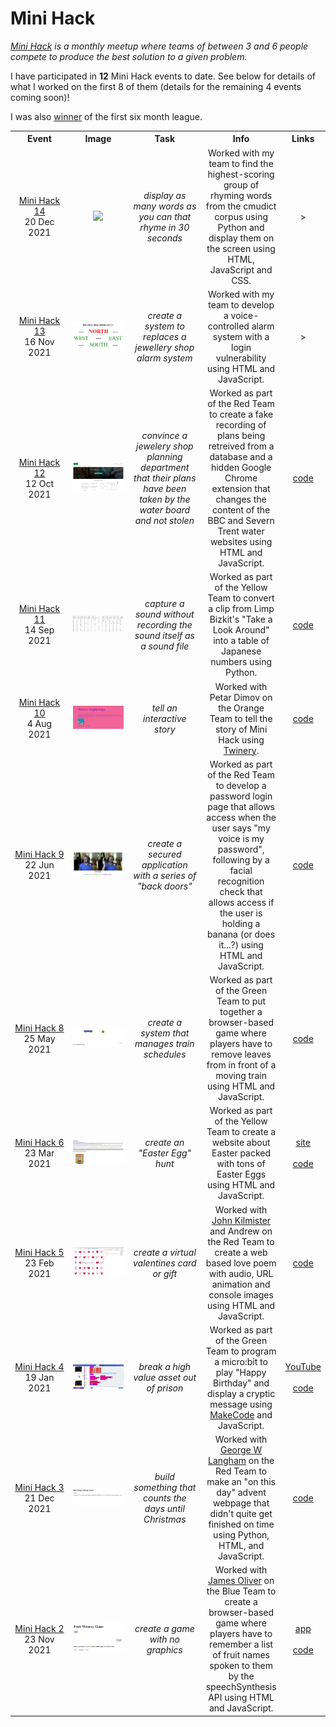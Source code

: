 # Mini Hack

<em><a href="https://github.com/OnlineMiniHack/minihack">Mini Hack</a> is a monthly meetup where teams of between 3 and 6 people compete to produce the best solution to a given problem.</em>

I have participated in <b>12</b> Mini Hack events to date. See below for details of what I worked on the first 8 of them (details for the remaining 4 events coming soon)!

I was also <a href="img/certificate.png">winner</a> of the first six month league.

<table style="width:100%; text-align:center; border:none; table-layout: fixed">
  <colgroup>
    <col style="max-width:15%">
    <col style="max-width:25%">
    <col style="max-width:15%">
    <col style="max-width:30%">
    <col style="max-width:5%">
  </colgroup>  
  <tbody>

  <tr>
    <th width="15%" style="width:33%; text-align:center">Event</th>
    <th width="25%" style="width:33%; text-align:center">Image</th>
    <th width="15%" style="width:33%; text-align:center">Task</th>
    <th width="30%" style="width:33%; text-align:center">Info</th>
    <th width="5%" style="width:33%; text-align:center">Links</th>
  </tr>

  <!-- Mini Hack 14 -->
  <tr>
    <td align="center" width="15%" style="width:33%; text-align:center"><a href="#">Mini Hack 14</a><br>20 Dec 2021</td>
    <td align="center" width="25%" style="width:33%; text-align:center"><a href="#"><img src="https://github.com/ljdyer/readme-img/blob/main/minihack14.png"></img></a></td>
    <td align="center" width="15%" style="width:33%; text-align:center"><em>display as many words as you can that rhyme in 30 seconds</em></td>
    <td align="center" width="30%" style="width:33%; text-align:center">Worked with my team to find the highest-scoring group of rhyming words from the cmudict corpus using Python and display them on the screen using HTML, JavaScript and CSS.</td>
    <td align="center" width="5%" style="width:33%; text-align:center">></td>
  </tr>

  <!-- Mini Hack 13 -->
  <tr>
    <td align="center" width="15%" style="width:33%; text-align:center"><a href="https://github.com/OnlineMiniHack/minihack/blob/master/hack13/hack13.md">Mini Hack 13</a><br>16 Nov 2021</td>
    <td align="center" width="25%" style="width:33%; text-align:center"><a href="#"><img src="img/minihack13.PNG"></img></a></td>
    <td align="center" width="15%" style="width:33%; text-align:center"><em>create a system to replaces a jewellery shop alarm system</em></td>
    <td align="center" width="30%" style="width:33%; text-align:center">Worked with my team to develop a voice-controlled alarm system with a login vulnerability using HTML and JavaScript.</td>
    <td align="center" width="5%" style="width:33%; text-align:center">></td>
  </tr>

  <!-- Mini Hack 12 -->
  <tr>
    <td align="center" width="15%" style="width:33%; text-align:center"><a href="https://github.com/OnlineMiniHack/minihack/blob/master/hack12/hack12.md">Mini Hack 12</a><br>12 Oct 2021</td>
    <td align="center" width="25%" style="width:33%; text-align:center"><a href="https://github.com/OnlineMiniHack/minihack/tree/master/hack12/red_team"><img src="img/minihack12.PNG"></img></a></td>
    <td align="center" width="15%" style="width:33%; text-align:center"><em>convince a jewelery shop planning department that their plans have been taken by the water board and not stolen</em></td>
    <td align="center" width="30%" style="width:33%; text-align:center">Worked as part of the Red Team to create a fake recording of plans being retreived from a database and a hidden Google Chrome extension that changes the content of the BBC and Severn Trent water websites using HTML and JavaScript.</td>
    <td align="center" width="5%" style="width:33%; text-align:center"><a href="https://github.com/OnlineMiniHack/minihack/tree/master/hack12/red_team">code</a></td>
  </tr>

  <!-- Mini Hack 11 -->
  <tr>
    <td align="center" width="15%" style="width:33%; text-align:center"><a href="https://github.com/OnlineMiniHack/minihack/blob/master/hack11/hack11.md">Mini Hack 11</a><br>14 Sep 2021</td>
    <td align="center" width="25%" style="width:33%; text-align:center"><a href="https://github.com/OnlineMiniHack/minihack/tree/master/hack11/yellow%20team"><img src="img/minihack11.PNG"></img></a></td>
    <td align="center" width="15%" style="width:33%; text-align:center"><em>capture a sound without recording the sound itself as a sound file</em></td>
    <td align="center" width="30%" style="width:33%; text-align:center">Worked as part of the Yellow Team to convert a clip from Limp Bizkit's "Take a Look Around" into a table of Japanese numbers using Python.</td>
    <td align="center" width="5%" style="width:33%; text-align:center"><a href="https://github.com/OnlineMiniHack/minihack/tree/master/hack11/yellow%20team">code</a></td>
  </tr>

  <!-- Mini Hack 10 -->
  <tr>
    <td align="center" width="15%" style="width:33%; text-align:center"><a href="https://github.com/OnlineMiniHack/minihack/blob/master/hack10/hack10.md">Mini Hack 10</a><br>4 Aug 2021</td>
    <td align="center" width="25%" style="width:33%; text-align:center"><a href="https://github.com/OnlineMiniHack/minihack/tree/master/hack10/orange_team"><img src="img/minihack10.PNG"></img></a></td>
    <td align="center" width="15%" style="width:33%; text-align:center"><em>tell an interactive story</em></td>
    <td align="center" width="30%" style="width:33%; text-align:center">Worked with Petar Dimov on the Orange Team to tell the story of Mini Hack using <a href="https://twinery.org/">Twinery</a>.</td>
    <td align="center" width="5%" style="width:33%; text-align:center"><a href="https://github.com/OnlineMiniHack/minihack/tree/master/hack10/orange_team">code</a></td>
  </tr>

  <!-- Mini Hack 9 -->
  <tr>
    <td align="center" width="15%" style="width:33%; text-align:center"><a href="https://github.com/OnlineMiniHack/minihack/blob/master/hack9/hack9.md">Mini Hack 9</a><br>22 Jun 2021</td>
    <td align="center" width="25%" style="width:33%; text-align:center"><a href="https://github.com/OnlineMiniHack/minihack/tree/master/hack9/red-team"><img src="img/minihack9.PNG"></img></a></td>
    <td align="center" width="15%" style="width:33%; text-align:center"><em>create a secured application with a series of "back doors"</em></td>
    <td align="center" width="30%" style="width:33%; text-align:center">Worked as part of the Red Team to develop a password login page that allows access when the user says "my voice is my password", following by a facial recognition check that allows access if the user is holding a banana (or does it...?) using HTML and JavaScript.</td>
    <td align="center" width="5%" style="width:33%; text-align:center"><a href="https://github.com/OnlineMiniHack/minihack/tree/master/hack9/red-team">code</a></td>
  </tr>

  <!-- Mini Hack 8 -->
  <tr>
    <td align="center" width="15%" style="width:33%; text-align:center"><a href="https://github.com/OnlineMiniHack/minihack/blob/master/hack8/hack8.md">Mini Hack 8</a><br>25 May 2021</td>
    <td align="center" width="25%" style="width:33%; text-align:center"><a href="https://github.com/OnlineMiniHack/minihack/tree/master/hack8/green_team"><img src="img/minihack8.png"></img></a></td>
    <td align="center" width="15%" style="width:33%; text-align:center"><em>create a system that manages train schedules</em></td>
    <td align="center" width="30%" style="width:33%; text-align:center">Worked as part of the Green Team to put together a browser-based game where players have to remove leaves from in front of a moving train using HTML and JavaScript.
    <td align="center" width="5%" style="width:33%; text-align:center"><a href="https://github.com/OnlineMiniHack/minihack/tree/master/hack8/green_team">code</a></td>
  </tr>

  <!-- Mini Hack 6 -->
  <tr>
    <td align="center" width="15%" style="width:33%; text-align:center"><a href="https://github.com/OnlineMiniHack/minihack/blob/master/hack6/hack6.md">Mini Hack 6</a><br>23 Mar 2021</td>
    <td align="center" width="25%" style="width:33%; text-align:center"><a href="https://easter-egg-hunt.netlify.app/"><img src="img/minihack6.png"></img></a></td>
    <td align="center" width="15%" style="width:33%; text-align:center"><em>create an "Easter Egg" hunt</em></td>
    <td align="center" width="30%" style="width:33%; text-align:center">Worked as part of the Yellow Team to create a website about Easter packed with tons of Easter Eggs using HTML and JavaScript.
    <td align="center" width="5%" style="width:33%; text-align:center"><a href="https://easter-egg-hunt.netlify.app/">site</a><br><br><a href="https://github.com/OnlineMiniHack/minihack/tree/master/hack6/yellow_team">code</a></td>
  </tr>

  <!-- Mini Hack 5 -->
  <tr>
    <td align="center" width="15%" style="width:33%; text-align:center"><a href="https://github.com/OnlineMiniHack/minihack/blob/master/hack5/hack5.md">Mini Hack 5</a><br>23 Feb 2021</td>
    <td align="center" width="25%" style="width:33%; text-align:center"><a href="https://github.com/OnlineMiniHack/minihack/tree/master/hack5/red-team"><img src="img/minihack5.jpg"></img></a></td>
    <td align="center" width="15%" style="width:33%; text-align:center"><em>create a virtual valentines card or gift</em></td>
    <td align="center" width="30%" style="width:33%; text-align:center">Worked with <a href="https://github.com/blueboxes">John Kilmister</a> and Andrew on the Red Team to create a web based love poem with audio, URL animation and console images using HTML and JavaScript.</td>
    <td align="center" width="5%" style="width:33%; text-align:center"><a href="https://github.com/OnlineMiniHack/minihack/tree/master/hack5/red-team">code</a></td>
  </tr>

  <!-- Mini Hack 4 -->
  <tr>
    <td align="center" width="15%" style="width:33%; text-align:center"><a href="https://github.com/OnlineMiniHack/minihack/blob/master/hack4/hack4.md">Mini Hack 4</a><br>19 Jan 2021</td>
    <td align="center" width="25%" style="width:33%; text-align:center"><a href="https://youtu.be/W0FYjyfM_fI"><img src="img/minihack4.PNG"></img></a></td>
    <td align="center" width="15%" style="width:33%; text-align:center"><em>break a high value asset out of prison</em></td>
    <td align="center" width="30%" style="width:33%; text-align:center">Worked as part of the Green Team to program a micro:bit to play "Happy Birthday" and display a cryptic message using <a href="https://makecode.microbit.org/">MakeCode</a> and JavaScript.</td>
    <td align="center" width="5%" style="width:33%; text-align:center"><a href="https://youtu.be/W0FYjyfM_fI">YouTube</a><br><br><a href="https://github.com/OnlineMiniHack/minihack/tree/master/hack4/greenteam">code</a></td>
  </tr>

  <!-- Mini Hack 3 -->
  <tr>
    <td align="center" width="15%" style="width:33%; text-align:center"><a href="https://github.com/OnlineMiniHack/minihack/blob/master/hack3/red/hack3.md">Mini Hack 3</a><br>21 Dec 2021</td>
    <td align="center" width="25%" style="width:33%; text-align:center"><a href="https://github.com/OnlineMiniHack/minihack/tree/master/hack3/red"><img src="img/minihack3.png"></img></a></td>
    <td align="center" width="15%" style="width:33%; text-align:center"><em>build something that counts the days until Christmas</em></td>
    <td align="center" width="30%" style="width:33%; text-align:center">Worked with <a href="https://github.com/GeorgeWL">George W Langham</a> on the Red Team to make an "on this day" advent webpage that didn't quite get finished on time using Python, HTML, and JavaScript.</td>
    <td align="center" width="5%" style="width:33%; text-align:center"><a href="https://github.com/OnlineMiniHack/minihack/tree/master/hack3/red">code</a></td>
  </tr>

  <!-- Mini Hack 2 -->
  <tr>
    <td align="center" width="15%" style="width:33%; text-align:center"><a href="https://github.com/OnlineMiniHack/minihack/blob/master/hack2/hack2.md">Mini Hack 2</a><br>23 Nov 2021</td>
    <td align="center" width="25%" style="width:33%; text-align:center"><a href="https://memory-game-mini-hack.netlify.app/"><img src="img/minihack2.png"></img></a></td>
    <td align="center" width="15%" style="width:33%; text-align:center"><em>create a game with no graphics</em></td>
    <td align="center" width="30%" style="width:33%; text-align:center">Worked with <a href="https://github.com/J-R-Oliver">James Oliver</a> on the Blue Team to create a browser-based game where players have to remember a list of fruit names spoken to them by the speechSynthesis API using HTML and JavaScript.</td>
    <td align="center" width="5%" style="width:33%; text-align:center"><a href="https://memory-game-mini-hack.netlify.app/">app</a><br><br><a href="https://github.com/OnlineMiniHack/minihack/tree/master/hack2/blue">code</a></td>
  </tr>
  </tbody>
</table>
